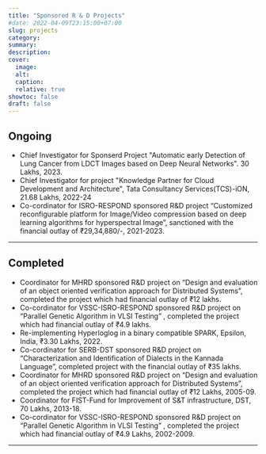 ```yaml
---
title: "Sponsored R & D Projects"
#date: 2022-04-09T23:15:00+07:00
slug: projects
category:
summary:
description: 
cover:
  image:
  alt:
  caption: 
  relative: true
showtoc: false
draft: false
---
```

**Ongoing**
---
- Chief Investigator for Sponserd Project "Automatic early Detection of Lung Cancer from LDCT Images based on Deep Neural Networks". 30 Lakhs, 2023.
- Chief Investigator for project "Knowledge Partner for Cloud Development and Architecture", Tata Consultancy Services(TCS)-iON, 21.68 Lakhs, 2022-24
- Co-cordinator for ISRO-RESPOND sponsored R&D project “Customized reconfigurable platform for Image/Video compression based on deep learning algorithms for hyperspectral Image”, sanctioned with the financial outlay of ₹29,34,880/-, 2021-2023.
---
**Completed**
---


- Coordinator for MHRD sponsored R&D project on “Design and evaluation of an object oriented verification approach for Distributed Systems”,
completed the project which had financial outlay of ₹12 lakhs.
- Co-cordinator for VSSC-ISRO-RESPOND sponsored R&D project on “Parallel Genetic Algorithm in VLSI Testing” , completed the project which had financial outlay of ₹4.9 lakhs.
- Re-implementing Hyperloglog in a binary compatible SPARK, Epsilon, India, ₹3.30 Lakhs, 2022.
- Co-cordinator for SERB-DST sponsored R&D project on “Characterization and Identification of
Dialects in the Kannada Language”, completed project with the financial outlay of ₹35 lakhs.
- Coordinator for MHRD sponsored R&D project on “Design and evaluation of an object oriented verification approach for Distributed Systems”, completed the project which had financial outlay of ₹12 Lakhs, 2005-09.
- Coordinator for FIST-Fund for Improvement of S&T infrastructure, DST, 70 Lakhs, 2013-18.
- Co-cordinator for VSSC-ISRO-RESPOND sponsored R&D project on “Parallel Genetic Algorithm in VLSI Testing” , completed the project which had financial outlay of ₹4.9 Lakhs, 2002-2009.
---

